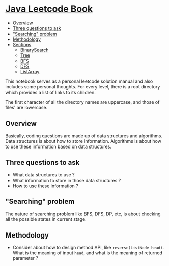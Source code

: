 # [Java Leetcode Book](Table.md)

<!-- TOC -->

- [Overview](#overview)
- [Three questions to ask](#three-questions-to-ask)
- ["Searching" problem](#searching-problem)
- [Methodology](#methodology)
- [Sections](#sections)
  - [BinarySearch](BinarySearch/Readme.md)
  - [Tree](Tree/Readme.md)
  - [BFS](BFS/Readme.md)
  - [DFS](DFS/Readme.md)
  - [ListArray](ListArray/Readme.md)

<!-- /TOC -->

This notebook serves as a personal leetcode solution manual and also includes some personal thoughts. For every level, there is a root directory which provides a list of links to its children.

The first character of all the directory names are uppercase, and those of files' are lowercase.

## Overview

Basically, coding questions are made up of data structures and algorithms. Data structures is about how to store information. Algorithms is about how to use these information based on data structures.

## Three questions to ask

- What data structures to use ?
- What information to store in those data structures ?
- How to use these information ?

## "Searching" problem

The nature of searching problem like BFS, DFS, DP, etc, is about checking all the possible states in current stage.

## Methodology

- Consider about how to design method API, like `reverse(ListNode head)`. What is the meaning of input `head`, and what is the meaning of returned parameter ?